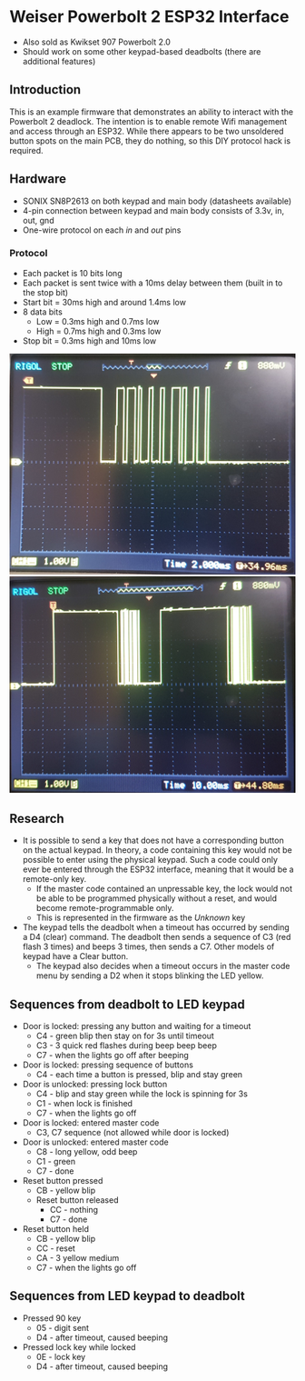 # Weiser Powerbolt 2 ESP32 Interface #

* Also sold as Kwikset 907 Powerbolt 2.0
* Should work on some other keypad-based deadbolts (there are additional features)

## Introduction ##

This is an example firmware that demonstrates an ability to interact with the Powerbolt 2 deadlock.  The intention is to enable remote Wifi management and access through an ESP32.  While there appears to be two unsoldered button spots on the main PCB, they do nothing, so this DIY protocol hack is required.

## Hardware ##

* SONIX SN8P2613 on both keypad and main body (datasheets available)
* 4-pin connection between keypad and main body consists of 3.3v, in, out, gnd
* One-wire protocol on each *in* and *out* pins

### Protocol ###
* Each packet is 10 bits long
* Each packet is sent twice with a 10ms delay between them (built in to the stop bit)
* Start bit = 30ms high and around 1.4ms low
* 8 data bits
  * Low = 0.3ms high and 0.7ms low
  * High = 0.7ms high and 0.3ms low
* Stop bit = 0.3ms high and 10ms low

![Signal 1](docs/img/signal-1.jpg)
![Signal 2](docs/img/signal-2.jpg)

## Research ##

* It is possible to send a key that does not have a corresponding button on the actual keypad.  In theory, a code containing this key would not be possible to enter using the physical keypad.  Such a code could only ever be entered through the ESP32 interface, meaning that it would be a remote-only key.
    * If the master code contained an unpressable key, the lock would not be able to be programmed physically without a reset, and would become remote-programmable only.
    * This is represented in the firmware as the *Unknown* key
* The keypad tells the deadbolt when a timeout has occurred by sending a D4 (clear) command.  The deadbolt then sends a sequence of C3 (red flash 3 times) and beeps 3 times, then sends a C7.  Other models of keypad have a Clear button.
    * The keypad also decides when a timeout occurs in the master code menu by sending a D2 when it stops blinking the LED yellow.

## Sequences from deadbolt to LED keypad ##

* Door is locked: pressing any button and waiting for a timeout
    * C4 - green blip then stay on for 3s until timeout
    * C3 - 3 quick red flashes during beep beep beep
    * C7 - when the lights go off after beeping
* Door is locked: pressing sequence of buttons
    * C4 - each time a button is pressed, blip and stay green
* Door is unlocked: pressing lock button
    * C4 - blip and stay green while the lock is spinning for 3s
    * C1 - when lock is finished
    * C7 - when the lights go off
* Door is locked: entered master code
    * C3, C7 sequence (not allowed while door is locked)
* Door is unlocked: entered master code
     * C8 - long yellow, odd beep
     * C1 - green 
     * C7 - done
* Reset button pressed
    * CB - yellow blip
    * Reset button released
        * CC - nothing
        * C7 - done
* Reset button held
    * CB - yellow blip
    * CC - reset
    * CA - 3 yellow medium
    * C7 - when the lights go off


## Sequences from LED keypad to deadbolt ##

* Pressed 90 key
    * 05 - digit sent
    * D4 - after timeout, caused beeping
* Pressed lock key while locked
    * 0E - lock key
    * D4 - after timeout, caused beeping
